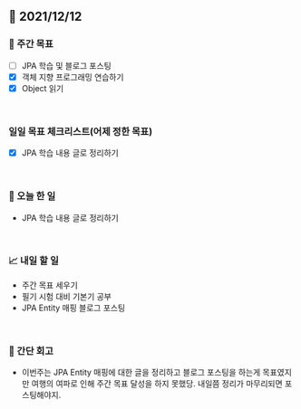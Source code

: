 ## 📅 2021/12/12


### 👏 주간 목표

- [ ] JPA 학습 및 블로그 포스팅
- [x] 객체 지향 프로그래밍 연습하기
- [x] Object 읽기

<br/>

### 일일 목표 체크리스트(어제 정한 목표)

- [x] JPA 학습 내용 글로 정리하기

<br/>

### 💯 오늘 한 일

- JPA 학습 내용 글로 정리하기

<br/>

### 📈 내일 할 일

- 주간 목표 세우기
- 필기 시험 대비 기본기 공부
- JPA Entity 매핑 블로그 포스팅

<br/>

### 🤔 간단 회고

- 이번주는 JPA Entity 매핑에 대한 글을 정리하고 블로그 포스팅을 하는게 목표였지만 여행의 여파로 인해
주간 목표 달성을 하지 못했당. 내일쯤 정리가 마무리되면 포스팅해야지. 


